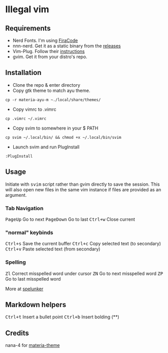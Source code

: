 # Illegal vim

## Requirements

+ Nerd Fonts. I'm using [FiraCode](https://github.com/ryanoasis/nerd-fonts/tree/master/patched-fonts/FiraCode)
+ nnn-nerd. Get it as a static binary from the [releases](https://github.com/jarun/nnn/releases)
+ Vim-Plug. Follow their [instructions](https://github.com/junegunn/vim-plug)
+ gvim. Get it from your distro's repo.

## Installation

+ Clone the repo & enter directory
+ Copy gtk theme to match ayu theme.

`cp -r materia-ayu-m ~./local/share/themes/`

+ Copy vimrc to .vimrc

`cp .vimrc ~/.vimrc`

+ Copy svim to somewhere in your $ PATH

`cp svim ~/.local/bin/ && chmod +x ~/.local/bin/svim`

+ Launch svim and run PlugInstall

`:PlugInstall`

## Usage

Initiate with <kbd>svim</kbd> script rather than gvim directly to save the session. This will also open new files in the same vim instance if files are provided as an argument.

### Tab Navigation

<kbd>PageUp</kbd>	Go to next 
<kbd>PageDown</kbd>	Go to last 
<kbd>Ctrl+w</kbd>	Close current 

### "normal" keybinds

<kbd>Ctrl+s</kbd>	Save the current buffer
<kbd>Ctrl+c</kbd>	Copy selected text (to secondary)
<kbd>Ctrl+v</kbd>	Paste selected text (from secondary)

### Spelling

<kbd>Zl</kbd>		Correct misspelled word under cursor 
<kbd>ZN</kbd>		Go to next misspelled word
<kbd>ZP</kbd>		Go to last misspelled word

More at [spelunker](https://github.com/kamykn/spelunker.vim/blob/master/README.md)

## Markdown helpers
<kbd>Ctrl+t</kbd>	Insert a bullet point
<kbd>Ctrl+b</kbd>	Insert bolding (\*\*)

## Credits

nana-4 for [materia-theme](https://github.com/nana-4/materia-theme)

